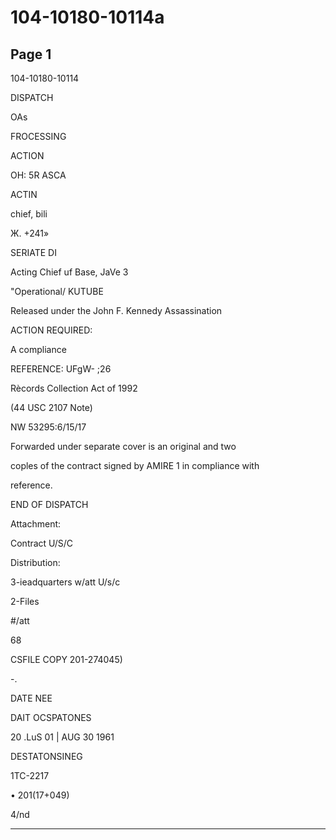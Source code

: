 # 104-10180-10114a

## Page 1

104-10180-10114

DISPATCH

OAs

FROCESSING

ACTION

OH: 5R ASCA

ACTIN

chief, bili

Ж. +241»

SERIATE DI

Acting Chief uf Base, JaVe 3

"Operational/ KUTUBE

Released under the John F. Kennedy Assassination

ACTION REQUIRED:

A compliance

REFERENCE: UFgW- ;26

Rècords Collection Act of 1992

(44 USC 2107 Note)

NW 53295:6/15/17

Forwarded under separate cover is an original and two

coples of the contract signed by AMIRE 1 in compliance with

reference.

END OF DISPATCH

Attachment:

Contract U/S/C

Distribution:

3-ieadquarters w/att U/s/c

2-Files

#/att

68

CSFILE COPY 201-274045)

-.

DATE NEE

DAIT OCSPATONES

20 .LuS 01 | AUG 30 1961

DESTATONSINEG

1TC-2217

• 201(17+049)

4/nd

---

